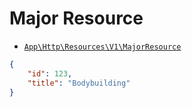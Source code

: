 # Major Resource

- [`App\Http\Resources\V1\MajorResource`](../../../src/app/Http/Resources/V1/MajorResource.php)

```json
{
    "id": 123,
    "title": "Bodybuilding"
}
```
